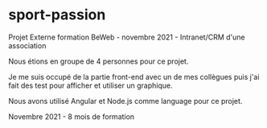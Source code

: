 # sport-passion
 Projet Externe formation BeWeb - novembre 2021 - Intranet/CRM d'une association
 
 Nous étions en groupe de 4 personnes pour ce projet.
 
 Je me suis occupé de la partie front-end avec un de mes collègues puis j'ai fait des test pour afficher et utiliser un graphique.
 
 Nous avons utilisé Angular et Node.js comme language pour ce projet.
 
 Novembre 2021 - 8 mois de formation
